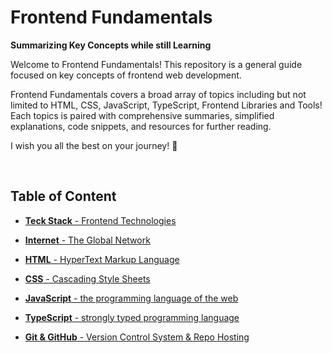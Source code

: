 # Frontend Fundamentals

**Summarizing Key Concepts while still Learning**

Welcome to Frontend Fundamentals! This repository is a general guide focused on key concepts of frontend web development.

Frontend Fundamentals covers a broad array of topics including but not limited to HTML, CSS, JavaScript, TypeScript, Frontend Libraries and Tools! Each topics is paired with comprehensive summaries, simplified explanations, code snippets, and resources for further reading.

I wish you all the best on your journey! 🙌

<br>

## Table of Content

- [**Teck Stack** - Frontend Technologies](./tech-stack.md)

- [**Internet** - The Global Network](./)

- [**HTML** - HyperText Markup Language](./1-html/README.md)

- [**CSS** - Cascading Style Sheets](./2-css/README.md)

- [**JavaScript** - the programming language of the web](./3-js/README.md)

- [**TypeScript** - strongly typed programming language](./4-ts/README.md)

- [**Git & GitHub** - Version Control System & Repo Hosting](./git-github/README.md)

<br>
